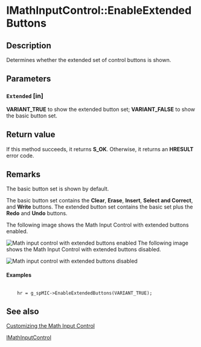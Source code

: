 # IMathInputControl::EnableExtendedButtons

## Description

Determines whether the extended set of control buttons is shown.

## Parameters

### `Extended` [in]

**VARIANT_TRUE** to show the extended button set; **VARIANT_FALSE** to show the basic button set.

## Return value

If this method succeeds, it returns **S_OK**. Otherwise, it returns an **HRESULT** error code.

## Remarks

The basic button set is shown by default.

The basic button set contains the **Clear**, **Erase**, **Insert**, **Select and Correct**, and **Write** buttons. The extended button set contains the basic set plus the **Redo** and **Undo** buttons.

The following image shows the Math Input Control with extended buttons enabled.

![Math input control with extended buttons enabled](https://learn.microsoft.com/windows/win32/api/micaut/images/MIC.png)
The following image shows the Math Input Control with extended buttons disabled.

![Math input control with extended buttons disabled](https://learn.microsoft.com/windows/win32/api/micaut/images/MIC_no_extended.png)

#### Examples

```

    hr = g_spMIC->EnableExtendedButtons(VARIANT_TRUE);

```

## See also

[Customizing the Math Input Control](https://learn.microsoft.com/windows/desktop/tablet/customizing-the-math-input-control)

[IMathInputControl](https://learn.microsoft.com/windows/desktop/api/micaut/nn-micaut-imathinputcontrol)